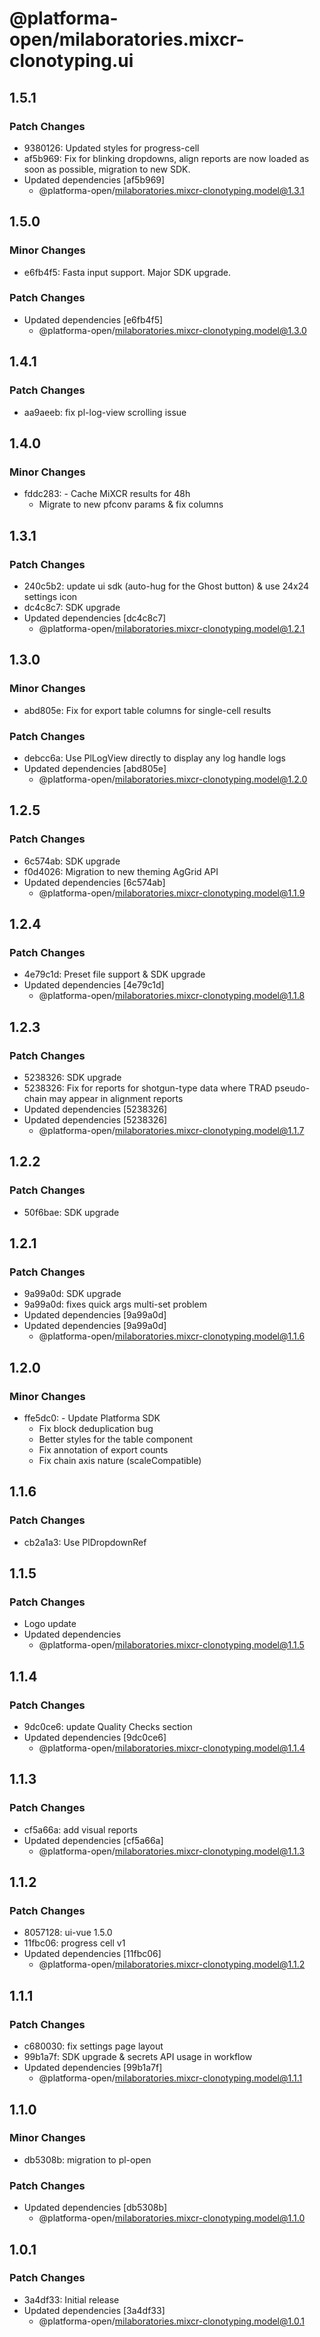 # @platforma-open/milaboratories.mixcr-clonotyping.ui

## 1.5.1

### Patch Changes

- 9380126: Updated styles for progress-cell
- af5b969: Fix for blinking dropdowns, align reports are now loaded as soon as possible, migration to new SDK.
- Updated dependencies [af5b969]
  - @platforma-open/milaboratories.mixcr-clonotyping.model@1.3.1

## 1.5.0

### Minor Changes

- e6fb4f5: Fasta input support. Major SDK upgrade.

### Patch Changes

- Updated dependencies [e6fb4f5]
  - @platforma-open/milaboratories.mixcr-clonotyping.model@1.3.0

## 1.4.1

### Patch Changes

- aa9aeeb: fix pl-log-view scrolling issue

## 1.4.0

### Minor Changes

- fddc283: - Cache MiXCR results for 48h
  - Migrate to new pfconv params & fix columns

## 1.3.1

### Patch Changes

- 240c5b2: update ui sdk (auto-hug for the Ghost button) & use 24x24 settings icon
- dc4c8c7: SDK upgrade
- Updated dependencies [dc4c8c7]
  - @platforma-open/milaboratories.mixcr-clonotyping.model@1.2.1

## 1.3.0

### Minor Changes

- abd805e: Fix for export table columns for single-cell results

### Patch Changes

- debcc6a: Use PlLogView directly to display any log handle logs
- Updated dependencies [abd805e]
  - @platforma-open/milaboratories.mixcr-clonotyping.model@1.2.0

## 1.2.5

### Patch Changes

- 6c574ab: SDK upgrade
- f0d4026: Migration to new theming AgGrid API
- Updated dependencies [6c574ab]
  - @platforma-open/milaboratories.mixcr-clonotyping.model@1.1.9

## 1.2.4

### Patch Changes

- 4e79c1d: Preset file support & SDK upgrade
- Updated dependencies [4e79c1d]
  - @platforma-open/milaboratories.mixcr-clonotyping.model@1.1.8

## 1.2.3

### Patch Changes

- 5238326: SDK upgrade
- 5238326: Fix for reports for shotgun-type data where TRAD pseudo-chain may appear in alignment reports
- Updated dependencies [5238326]
- Updated dependencies [5238326]
  - @platforma-open/milaboratories.mixcr-clonotyping.model@1.1.7

## 1.2.2

### Patch Changes

- 50f6bae: SDK upgrade

## 1.2.1

### Patch Changes

- 9a99a0d: SDK upgrade
- 9a99a0d: fixes quick args multi-set problem
- Updated dependencies [9a99a0d]
- Updated dependencies [9a99a0d]
  - @platforma-open/milaboratories.mixcr-clonotyping.model@1.1.6

## 1.2.0

### Minor Changes

- ffe5dc0: - Update Platforma SDK
  - Fix block deduplication bug
  - Better styles for the table component
  - Fix annotation of export counts
  - Fix chain axis nature (scaleCompatible)

## 1.1.6

### Patch Changes

- cb2a1a3: Use PlDropdownRef

## 1.1.5

### Patch Changes

- Logo update
- Updated dependencies
  - @platforma-open/milaboratories.mixcr-clonotyping.model@1.1.5

## 1.1.4

### Patch Changes

- 9dc0ce6: update Quality Checks section
- Updated dependencies [9dc0ce6]
  - @platforma-open/milaboratories.mixcr-clonotyping.model@1.1.4

## 1.1.3

### Patch Changes

- cf5a66a: add visual reports
- Updated dependencies [cf5a66a]
  - @platforma-open/milaboratories.mixcr-clonotyping.model@1.1.3

## 1.1.2

### Patch Changes

- 8057128: ui-vue 1.5.0
- 11fbc06: progress cell v1
- Updated dependencies [11fbc06]
  - @platforma-open/milaboratories.mixcr-clonotyping.model@1.1.2

## 1.1.1

### Patch Changes

- c680030: fix settings page layout
- 99b1a7f: SDK upgrade & secrets API usage in workflow
- Updated dependencies [99b1a7f]
  - @platforma-open/milaboratories.mixcr-clonotyping.model@1.1.1

## 1.1.0

### Minor Changes

- db5308b: migration to pl-open

### Patch Changes

- Updated dependencies [db5308b]
  - @platforma-open/milaboratories.mixcr-clonotyping.model@1.1.0

## 1.0.1

### Patch Changes

- 3a4df33: Initial release
- Updated dependencies [3a4df33]
  - @platforma-open/milaboratories.mixcr-clonotyping.model@1.0.1
